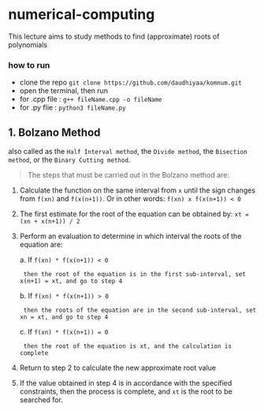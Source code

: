 # numerical-computing
This lecture aims to study methods to find (approximate) roots of polynomials

### how to run
- clone the repo `git clone https://github.com/daudhiyaa/komnum.git`
- open the terminal, then run
- for .cpp file : `g++ fileName.cpp -o fileName`
- for .py flie : `python3 fileName.py`

## 1. Bolzano Method
also called as the `Half Interval method`, the `Divide method`, the `Bisection method`, or the `Binary Cutting method`.

> The steps that must be carried out in the Bolzano method are:

1. Calculate the function on the same interval from `x` until the sign changes from `f(xn)` and `f(x(n+1))`. Or in other words: `f(xn) x f(x(n+1)) < 0`

2. The first estimate for the root of the equation can be obtained by: `xt = (xn + x(n+1)) / 2`

3. Perform an evaluation to determine in which interval the roots of the equation are:

    a. If `f(xn) * f(x(n+1)) < 0`

        then the root of the equation is in the first sub-interval, set x(n+1) = xt, and go to step 4

    b. If `f(xn) * f(x(n+1)) > 0`

        then the roots of the equation are in the second sub-interval, set xn = xt, and go to step 4

    c. If `f(xn) * f(x(n+1)) = 0`

        then the root of the equation is xt, and the calculation is complete

4. Return to step 2 to calculate the new approximate root value

5. If the value obtained in step 4 is in accordance with the specified constraints, then the process is complete, and `xt` is the root to be searched for.